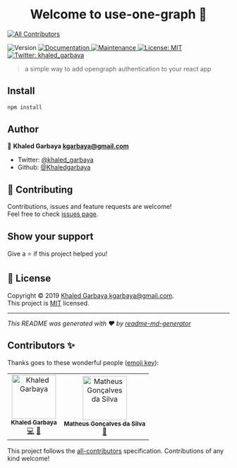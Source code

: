 <h1 align="center">Welcome to use-one-graph 👋</h1>

[![All Contributors](https://img.shields.io/badge/all_contributors-1-orange.svg?style=flat-square)](#contributors-)

<p>
  <img alt="Version" src="https://img.shields.io/badge/version-0.0.1-blue.svg?cacheSeconds=2592000" />
  <a href="https://github.com/Khaledgarbaya/use-one-graph#readme" target="_blank">
    <img alt="Documentation" src="https://img.shields.io/badge/documentation-yes-brightgreen.svg" />
  </a>
  <a href="https://github.com/Khaledgarbaya/use-one-graph/graphs/commit-activity" target="_blank">
    <img alt="Maintenance" src="https://img.shields.io/badge/Maintained%3F-yes-green.svg" />
  </a>
  <a href="https://github.com/Khaledgarbaya/use-one-graph/blob/master/LICENSE" target="_blank">
    <img alt="License: MIT" src="https://img.shields.io/github/license/Khaledgarbaya/use-one-graph" />
  </a>
  <a href="https://twitter.com/khaled_garbaya" target="_blank">
    <img alt="Twitter: khaled_garbaya" src="https://img.shields.io/twitter/follow/khaled_garbaya.svg?style=social" />
  </a>
</p>

> a simple way to add opengraph authentication to your react app

## Install

```sh
npm install
```

## Author

👤 **Khaled Garbaya <kgarbaya@gmail.com>**

* Twitter: [@khaled_garbaya](https://twitter.com/khaled_garbaya)
* Github: [@Khaledgarbaya](https://github.com/Khaledgarbaya)

## 🤝 Contributing

Contributions, issues and feature requests are welcome!<br />Feel free to check [issues page](https://github.com/Khaledgarbaya/use-one-graph/issues).

## Show your support

Give a ⭐️ if this project helped you!

## 📝 License

Copyright © 2019 [Khaled Garbaya <kgarbaya@gmail.com>](https://github.com/Khaledgarbaya).<br />
This project is [MIT](https://github.com/Khaledgarbaya/use-one-graph/blob/master/LICENSE) licensed.

***
_This README was generated with ❤️ by [readme-md-generator](https://github.com/kefranabg/readme-md-generator)_
## Contributors ✨

Thanks goes to these wonderful people ([emoji key](https://allcontributors.org/docs/en/emoji-key)):

<!-- ALL-CONTRIBUTORS-LIST:START - Do not remove or modify this section -->
<!-- prettier-ignore -->
<table>
  <tr>
    <td align="center"><a href="https://khaledgarbaya.net"><img src="https://avatars1.githubusercontent.com/u/1156093?v=4" width="100px;" alt="Khaled Garbaya"/><br /><sub><b>Khaled Garbaya</b></sub></a><br /><a href="https://github.com/Khaledgarbaya/use-one-graph/commits?author=Khaledgarbaya" title="Code">💻</a> <a href="https://github.com/Khaledgarbaya/use-one-graph/commits?author=Khaledgarbaya" title="Documentation">📖</a></td>
    <td align="center"><a href="https://github.com/PlayMa256"><img src="https://avatars0.githubusercontent.com/u/831308?v=4" width="100px;" alt="Matheus Gonçalves da Silva"/><br /><sub><b>Matheus Gonçalves da Silva</b></sub></a><br /><a href="https://github.com/Khaledgarbaya/use-one-graph/commits?author=PlayMa256" title="Documentation">📖</a></td>
  </tr>
</table>

<!-- ALL-CONTRIBUTORS-LIST:END -->

This project follows the [all-contributors](https://github.com/all-contributors/all-contributors) specification. Contributions of any kind welcome!
